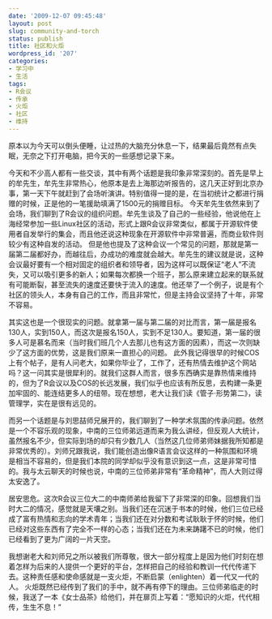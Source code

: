 ```yaml
---
date: '2009-12-07 09:45:48'
layout: post
slug: community-and-torch
status: publish
title: 社区和火炬
wordpress_id: '207'
categories:
- 学习中
- 生活
tags:
- R会议
- 传承
- 火炬
- 社区
- 维持
---
```


原本以为今天可以倒头便睡，让过热的大脑充分休息一下，结果最后竟然有点失眠，无奈之下打开电脑，把今天的一些感想记录下来。

今天和不少高人都有一些交谈，其中有两个话题是我印象非常深刻的。首先是早上的牟先生，牟先生非常热心，他原本是去上海那边听报告的，这几天正好到北京办事，第一天下午就赶到了会场听演讲。特别值得一提的是，在当初统计之都进行捐赠的时候，正是他的一笔援助填满了1500元的捐赠目标。
今天牟先生依然来到了会场，我们聊到了R会议的组织问题。牟先生谈及了自己的一些经验，他说他在上海经常参加一些Linux社区的活动，形式上跟R会议非常类似，都属于开源软件使用者自发举行的集会，而且他还说这种现象在开源软件中非常普遍，而商业软件则较少有这种自发的活动。
但是他也提及了这种会议一个常见的问题，那就是第一届第二届都好办，而越往后，办成功的难度就会越大。牟先生的建议就是说，这种会议最好要有一个相对固定的组织者和领导者，因为这样可以既保证“老人”不流失，又可以吸引更多的新人；如果每次都换一个班子，那么原来建立起来的联系就有可能断裂，甚至流失的速度还要快于流入的速度。他还举了一个例子，说是有个社区的领头人，本身有自己的工作，而且非常忙，但是主持会议坚持了十年，非常不容易。

其实这也是一个很现实的问题。就拿第一届与第二届的对比而言，第一届是报名130人，实到150人，而这次是报名150人，实到不足130人。要知道，第一届的很多人可是慕名而来（当时我们班几个人去那儿也有这方面的因素），而这一次则缺少了这方面的优势，这是我们原来一直担心的问题。
此外我记得很早的时候COS上有个帖子，是有人问老大，如果你毕业了，工作了，还有热情去维护这个网站吗？这一问其实是很犀利的。就我们这群人而言，很多东西确实是靠热情来维持的，但为了R会议以及COS的长远发展，我们似乎也应该有所反思，去构建一条更加牢固的、能连结更多人的纽带。现在想想，老大让我们读《管子·形势第二》，读管理学，实在是很有远见的。

而另一个话题是与刘思喆师兄展开的，我们聊到了一种学术氛围的传承问题。依然是一个不容乐观的现象，中南的三位师弟远道而来为我么讲经，但反观人大统计，虽然报名不少，但实际到场的却只有少数几人（当然这几位师弟师妹据我所知都是非常优秀的）。刘师兄跟我说，我们能创造出像R语言会议这样的一种氛围和环境是相当不容易的，但是我们本院的同学却似乎没有意识到这一点，这是非常可惜的。我与太云聊天的时候也说，中南的三位师弟非常有“革命精神”，而人大则过得太安逸了。

居安思危。这次R会议三位大二的中南师弟给我留下了非常深的印象。回想我们当时大二的情况，感觉就是天壤之别。当我们还在沉迷于书本的时候，他们三位已经成了富有热情和志向的学术青年；当我们还在对分数和考试耿耿于怀的时候，他们已经对这些东西有了完全不一样的心态；当我们还在为未来踌躇不已的时候，他们已经看到了更为广阔的一片天空。

我想谢老大和刘师兄之所以被我们所尊敬，很大一部分程度上是因为他们时刻在想着怎样为后来的人提供一个更好的平台，怎样把自己的经验和教训一代代传递下去。这种责任感和使命感就是一支火炬，不断启蒙（enlighten）着一代又一代的人。
火炬既然已经传到了我们的手中，就不再有停下的理由。三位师弟临走的时候，我送了一本《女士品茶》给他们，并在扉页上写着：“愿知识的火炬，代代相传，生生不息！”
